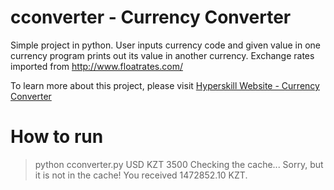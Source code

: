 # cconverter - Currency Converter

Simple project in python. User inputs currency code and given value in one currency program prints out its value in another currency.
Exchange rates imported from http://www.floatrates.com/

To learn more about this project, please visit [Hyperskill Website - Currency Converter](https://hyperskill.org/projects/157)
# How to run
  > python cconverter.py
  > USD
  > KZT
  > 3500
  Checking the cache...
  Sorry, but it is not in the cache!
  You received 1472852.10 KZT.

